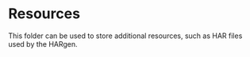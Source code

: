 Resources
========================

This folder can be used to store additional resources, such as HAR files used by the HARgen.